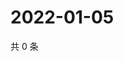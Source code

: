 # 2022-01-05

共 0 条

<!-- BEGIN WEIBO -->
<!-- 最后更新时间 Wed Jan 05 2022 06:15:01 GMT+0800 (China Standard Time) -->

<!-- END WEIBO -->

